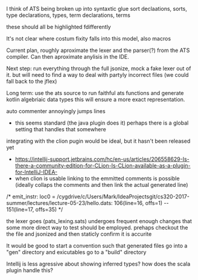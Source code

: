 I think of ATS being broken up into 
syntaxtic glue
sort declaations, sorts, 
type declarations, types, 
term declarations, terms

these should all be highlighted fdifferently

It's not clear where costum fixity falls into this model, also macros




Current plan, roughly aproximate the lexer and the parser(?) from the ATS compiler.
Can then aproximate anylisis in the IDE.

Next step: run everything through the full jsonize, mock a fake lexer out of it.  but will need to find a way to deal with partyly incorrect files (we could fall back to the jflex)


Long term: use the ats source to run faithful ats functions and generate kotlin algebriaic data types
this will ensure a more exact representation.



  
auto commenter annoyingly jumps lines
* this seems standard (the java plugin does it) perhaps there is a global setting that handles that somewhere

integrating with the clion pugin would be ideal, but it hasn't been released yet
* https://intellij-support.jetbrains.com/hc/en-us/articles/206558629-Is-there-a-community-edition-for-CLion-Is-CLion-available-as-a-plugin-for-IntelliJ-IDEA-
* when clion is usable linking to the emmitted comments is possible (ideally collaps the comments and then link the actual generated line)

/*
emit_instr: loc0 = /cygdrive/c/Users/Mark/IdeaProjectsgit/cs320-2017-summer/lectures/lecture-05-23/hello.dats: 106(line=16, offs=1) -- 151(line=17, offs=35)
*/


the lexer goes (pats_lexing.sats) undergoes frequent enough changes that some more direct way to test should be employed.  prehaps checkout the the file and jsonized and then staticly confirm it is accurite 

It would be good to start a convention such that generated files go into a "gen" directory and exicutables go to a "build" directory

Intellij is less agressive about showing inferred types?  how does the scala plugin handle this?